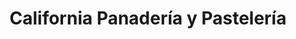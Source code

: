 ---
title: "California Panadería y Pastelería"
url: /la-aurora/california-panaderia-y-pasteleria/
shop: Bäckerei
---